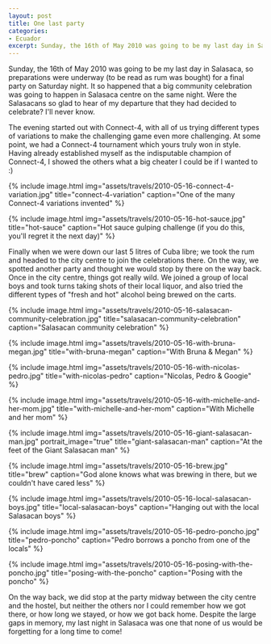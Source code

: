 ```yaml
---
layout: post
title: One last party
categories:
- Ecuador
excerpt: Sunday, the 16th of May 2010 was going to be my last day in Salasaca, so preparations were underway (to be read as rum was bought) for a final party on Saturday night. It so happened that a big community celebration was going to happen in Salasaca centre on the same night.
---
```


Sunday, the 16th of May 2010 was going to be my last day in Salasaca, so
preparations were underway (to be read as rum was bought) for a final party on
Saturday night. It so happened that a big community celebration was going to
happen in Salasaca centre on the same night. Were the Salasacans so glad to hear
of my departure that they had decided to celebrate? I'll never know.

The evening started out with Connect-4, with all of us trying different types of
variations to make the challenging game even more challenging. At some point, we
had a Connect-4 tournament which yours truly won in style. Having already
established myself as the indisputable champion of Connect-4, I showed the
others what a big cheater I could be if I wanted to :)

{% include image.html
    img="assets/travels/2010-05-16-connect-4-variation.jpg"
    title="connect-4-variation"
    caption="One of the many Connect-4 variations invented" %}

{% include image.html
    img="assets/travels/2010-05-16-hot-sauce.jpg"
    title="hot-sauce"
    caption="Hot sauce gulping challenge (if you do this, you'll regret it the
        next day)" %}

Finally when we were down our last 5 litres of Cuba libre; we took the rum and
headed to the city centre to join the celebrations there. On the way, we spotted
another party and thought we would stop by there on the way back. Once in the
city centre, things got really wild. We joined a group of local boys and took
turns taking shots of their local liquor, and also tried the different types of
"fresh and hot" alcohol being brewed on the carts.

{% include image.html
    img="assets/travels/2010-05-16-salasacan-community-celebration.jpg"
    title="salasacan-community-celebration"
    caption="Salasacan community celebration" %}

{% include image.html
    img="assets/travels/2010-05-16-with-bruna-megan.jpg"
    title="with-bruna-megan"
    caption="With Bruna & Megan" %}

{% include image.html
    img="assets/travels/2010-05-16-with-nicolas-pedro.jpg"
    title="with-nicolas-pedro"
    caption="Nicolas, Pedro & Googie" %}

{% include image.html
    img="assets/travels/2010-05-16-with-michelle-and-her-mom.jpg"
    title="with-michelle-and-her-mom"
    caption="With Michelle and her mom" %}

{% include image.html
    img="assets/travels/2010-05-16-giant-salasacan-man.jpg"
    portrait_image="true"
    title="giant-salasacan-man"
    caption="At the feet of the Giant Salasacan man" %}

{% include image.html
    img="assets/travels/2010-05-16-brew.jpg"
    title="brew"
    caption="God alone knows what was brewing in there, but we couldn't have
        cared less" %}

{% include image.html
    img="assets/travels/2010-05-16-local-salasacan-boys.jpg"
    title="local-salasacan-boys"
    caption="Hanging out with the local Salasacan boys" %}

{% include image.html
    img="assets/travels/2010-05-16-pedro-poncho.jpg"
    title="pedro-poncho"
    caption="Pedro borrows a poncho from one of the locals" %}

{% include image.html
    img="assets/travels/2010-05-16-posing-with-the-poncho.jpg"
    title="posing-with-the-poncho"
    caption="Posing with the poncho" %}

On the way back, we did stop at the party midway between the city centre and the
hostel, but neither the others nor I could remember how we got there, or how
long we stayed, or how we got back home. Despite the large gaps in memory, my
last night in Salasaca was one that none of us would be forgetting for a long
time to come!
